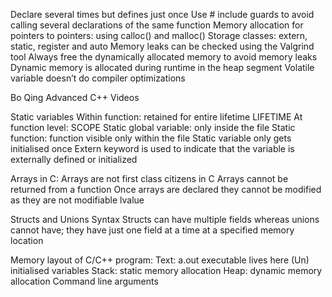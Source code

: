 Declare several times but defines just once
Use # include guards to avoid calling several declarations of the same function
Memory allocation for pointers to pointers: using calloc() and malloc()
Storage classes: extern, static, register and auto
Memory leaks can be checked using the Valgrind tool
Always free the dynamically allocated memory to avoid memory leaks
Dynamic memory is allocated during runtime in the heap segment
Volatile variable doesn’t do compiler optimizations



Bo Qing Advanced C++ Videos


Static variables
Within function: retained for entire lifetime LIFETIME
At function level: SCOPE
Static global variable: only inside the file
Static function: function visible only within the file
Static variable only gets initialised once
Extern keyword is used to indicate that the variable is externally defined or initialized


Arrays in C:
Arrays are not first class citizens in C
Arrays cannot be returned from a function
Once arrays are declared they cannot be modified as they are not modifiable lvalue

Structs and Unions
Syntax
Structs can have multiple fields whereas unions cannot have; they have just one field at a time at a specified memory location

Memory layout of C/C++ program:
Text: a.out executable lives here
(Un) initialised variables
Stack: static memory allocation
Heap: dynamic memory allocation
Command line arguments
